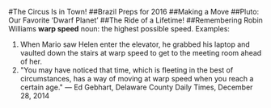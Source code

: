 #The Circus Is in Town!
##Brazil Preps for 2016
##Making a Move
##Pluto: Our Favorite ‘Dwarf Planet’
##The Ride of a Lifetime!
##Remembering Robin Williams
**warp speed** noun: the highest possible speed. Examples: 
1. When Mario saw Helen enter the elevator, he grabbed his laptop and vaulted down the stairs at warp speed to get to the meeting room ahead of her. 
2. "You may have noticed that time, which is fleeting in the best of circumstances, has a way of moving at warp speed when you reach a certain age." — Ed Gebhart, Delaware County Daily Times, December 28, 2014

